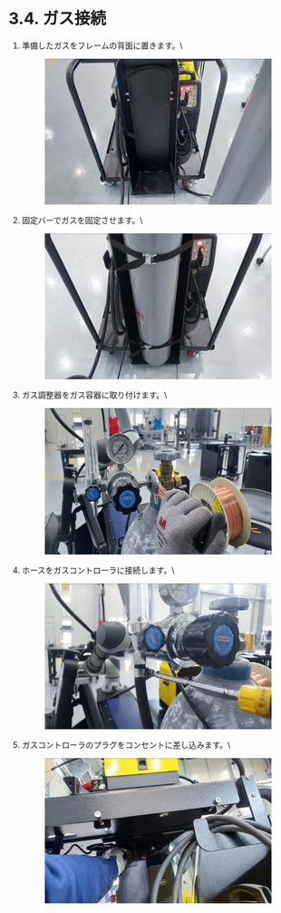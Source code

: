 # 3.4. ガス接続



1.  準備したガスをフレームの背面に置きます。\


    <div align="left"><figure><img src="../.gitbook/assets/그림31.jpg" alt=""><figcaption></figcaption></figure></div>


2.  固定バーでガスを固定させます。\


    <div align="left"><figure><img src="../.gitbook/assets/그림32.jpg" alt=""><figcaption></figcaption></figure></div>


3.  ガス調整器をガス容器に取り付けます。\


    <div align="left"><figure><img src="../.gitbook/assets/그림33.jpg" alt=""><figcaption></figcaption></figure></div>


4.  ホースをガスコントローラに接続します。\


    <div align="left"><figure><img src="../.gitbook/assets/그림34.jpg" alt=""><figcaption></figcaption></figure></div>


5.  ガスコントローラのプラグをコンセントに差し込みます。\


    <div align="left"><figure><img src="../.gitbook/assets/그림37.jpg" alt=""><figcaption></figcaption></figure></div>

